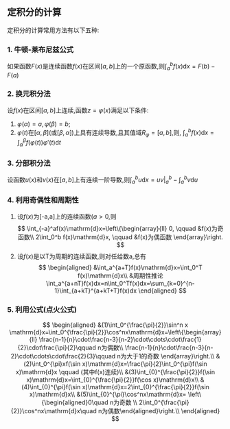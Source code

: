 ## 定积分的计算

定积分的计算常用方法有以下五种:

### 1. 牛顿-莱布尼兹公式

如果函数$F(x)$是连续函数$f(x)$在区间$[a,b]$上的一个原函数,则$\int_a^b f(x)\mathrm{d}x=F(b)-F(a)$

### 2. 换元积分法

设$f(x)$在区间$[a,b]$上连续,函数$z = \varphi(x)$满足以下条件:

1. $\varphi(\alpha)=a, \varphi(\beta)=b$;
2. $\varphi(t)$在$[\alpha, \beta]$(或$[\beta,\alpha]$)上具有连续导数,且其值域$R_\varphi=[a,b]$,则, $\int_a^b f(x)\mathrm{d}x=\int_{\alpha}^{\beta}f(\varphi(t))\varphi'(t)\mathrm{d}t$

### 3. 分部积分法

设函数$u(x)$和$v(x)$在$[a,b]$上有连续一阶导数,则$\int_a^b u\mathrm{d}x=uv\bigg|_{a}^b-\int_a^b v\mathrm{d}u$

### 4. 利用奇偶性和周期性

1. 设$f(x)$为[-a,a]上的连续函数($a>0$,则
   $$
   \int_{-a}^af(x)\mathrm{d}x=\left\{\begin{array}{ll}
   0, \qquad &f(x)为奇函数\\
   2\int_0^b f(x)\mathrm{d}x, \qquad &f(x)为偶函数
   \end{array}\right.
   $$
2. 设$f(x)$是以T为周期的连续函数,则对任给数a,总有
   $$
   \begin{aligned}
   &\int_a^{a+T}f(x)\mathrm{d}x=\int_0^T f(x)\mathrm{d}x\\
   &周期性推论\int_a^{a+nT}f(x)dx=n\int_0^Tf(x)dx=\sum_{k=0}^{n-1}\int_{a+kT}^{a+kT+T}f(x)dx
   \end{aligned}
   $$

### 5. 利用公式(点火公式)

$$
\begin{aligned}
&(1)\int_0^{\frac{\pi}{2}}\sin^n x \mathrm{d}x=\int_0^{\frac{\pi}{2}}\cos^nx\mathrm{d}x=\left\{\begin{array}{ll}
\frac{n-1}{n}\cdot\frac{n-3}{n-2}\cdot\cdots\cdot\frac{1}{2}\cdot\frac{\pi}{2}\qquad n为偶数\\
\frac{n-1}{n}\cdot\frac{n-3}{n-2}\cdot\cdots\cdot\frac{2}{3}\qquad n为大于1的奇数
\end{array}\right.\\
&(2)\int_0^{\pi}xf(\sin x)\mathrm{d}x=\frac{\pi}{2}\int_0^{\pi}f(\sin x)\mathrm{d}x \qquad (其中f(x)连续)\\
&(3)\int_{0}^{\frac{\pi}{2}}f(\sin x)\mathrm{d}x=\int_{0}^{\frac{\pi}{2}}f(\cos x)\mathrm{d}x\\
&(4)\int_{0}^{\pi}f(\sin x)\mathrm{d}x=2\int_{0}^{\frac{\pi}{2}}f(\sin x)\mathrm{d}x\\
&(5)\int_{0}^{\pi}\cos^nx\mathrm{d}x=
\left\{\begin{aligned}0\quad n为奇数 \\
2\int_0^{\frac{\pi}{2}}\cos^nx\mathrm{d}x\quad n为偶数\end{aligned}\right.\\
\end{aligned}
$$
